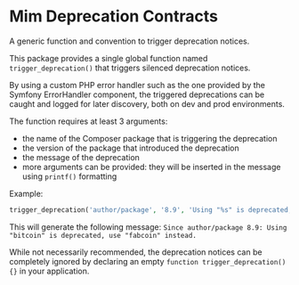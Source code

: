 Mim Deprecation Contracts
=============================

A generic function and convention to trigger deprecation notices.

This package provides a single global function named `trigger_deprecation()` that triggers silenced deprecation notices.

By using a custom PHP error handler such as the one provided by the Symfony ErrorHandler component,
the triggered deprecations can be caught and logged for later discovery, both on dev and prod environments.

The function requires at least 3 arguments:
- the name of the Composer package that is triggering the deprecation
- the version of the package that introduced the deprecation
- the message of the deprecation
- more arguments can be provided: they will be inserted in the message using `printf()` formatting

Example:
```php
trigger_deprecation('author/package', '8.9', 'Using "%s" is deprecated, use "%s" instead.', 'bitcoin', 'fabcoin');
```

This will generate the following message:
`Since author/package 8.9: Using "bitcoin" is deprecated, use "fabcoin" instead.`

While not necessarily recommended, the deprecation notices can be completely ignored by declaring an empty
`function trigger_deprecation() {}` in your application.